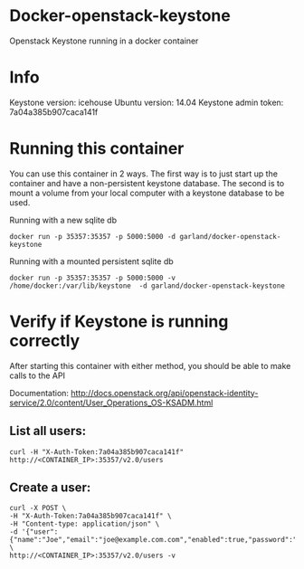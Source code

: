 Docker-openstack-keystone
=========================

Openstack Keystone running in a docker container

# Info

Keystone version: icehouse
Ubuntu version: 14.04
Keystone admin token: 7a04a385b907caca141f

# Running this container

You can use this container in 2 ways.  The first way is to just start up the container and have a non-persistent keystone database.  The second is to mount a volume from your local computer with a keystone database to be used.

Running with a new sqlite db

    docker run -p 35357:35357 -p 5000:5000 -d garland/docker-openstack-keystone

Running with a mounted persistent sqlite db

    docker run -p 35357:35357 -p 5000:5000 -v /home/docker:/var/lib/keystone  -d garland/docker-openstack-keystone

# Verify if Keystone is running correctly

After starting this container with either method, you should be able to make calls to the API

Documentation: http://docs.openstack.org/api/openstack-identity-service/2.0/content/User_Operations_OS-KSADM.html

## List all users:
    curl -H "X-Auth-Token:7a04a385b907caca141f" http://<CONTAINER_IP>:35357/v2.0/users

## Create a user:
    curl -X POST \
    -H "X-Auth-Token:7a04a385b907caca141f" \
    -H "Content-type: application/json" \
    -d '{"user":{"name":"Joe","email":"joe@example.com.com","enabled":true,"password":"1234"}}' \
    http://<CONTAINER_IP>:35357/v2.0/users -v